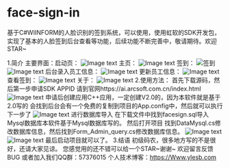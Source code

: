 # face-sign-in
基于C#WIINFORM的人脸识别的签到系统，可以使用，使用虹软的SDK开发包，实现了基本的人脸签到后台查看等功能，后续功能不断完善中，敬请期待。欢迎STAR~

1.简介
主要界面：启动页：
![Image text](https://github.com/xgc1210/face-sign-in/blob/master/img/qidong.png)
主页：
![Image text](https://github.com/xgc1210/face-sign-in/blob/master/img/zhuye.png)
签到：
![签到](https://github.com/xgc1210/face-sign-in/blob/master/img/signin.png)
![Image text](https://github.com/xgc1210/face-sign-in/blob/master/img/sign2.png)
后台录入员工信息：
![Image text](https://github.com/xgc1210/face-sign-in/blob/master/img/insert.png)
更新员工信息：
![Image text](https://github.com/xgc1210/face-sign-in/blob/master/img/insert.png)
查看签到：
![Image text](https://github.com/xgc1210/face-sign-in/blob/master/img/query.png)
关于：
![Image text](https://github.com/xgc1210/face-sign-in/blob/master/img/about.png)
2.使用方法：
首先下载源码，然后第一步申请SDK APPID
请到官网https://ai.arcsoft.com.cn/index.html
![Image text](https://github.com/xgc1210/face-sign-in/blob/master/img/userd1.png)
申请后创建应用C++应用，一定创建V2.0的，因为本软件就是基于2.0写的
会找到后台会有一个免费的复制到项目的App.config中，然后就可以执行下一步了
![Image text](https://github.com/xgc1210/face-sign-in/blob/master/img/userd2.png)
进行数据库导入
在下载文件中找到facesign.sql导入Mysql数据库本软件基于Mysql数据库写的。
然后打开项目
找到DataMysql.cs修改数据库信息，然后找到Form_Admin_query.cs修改数据库信息。
![Image text](https://github.com/xgc1210/face-sign-in/blob/master/img/userd3.png)
![Image text](https://github.com/xgc1210/face-sign-in/blob/master/img/userd4.png)
最后启动项目就可以了。
3.结语
初级码农，很多地方写的不是很好，还请大家见谅。
您感觉用的还不错可以给一个STAR~谢谢~
欢迎留言反馈BUG
或者加入我们QQ群：57376015
个人技术博客：https://Www.ylesb.com
